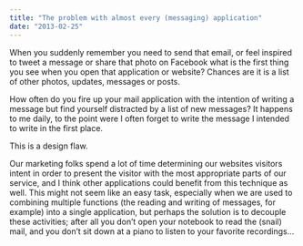 ```yaml
---
title: "The problem with almost every (messaging) application"
date: "2013-02-25"
---
```


<div class="content">
<p>When you suddenly remember you need to send that email, or feel inspired to
tweet a message or share that photo on Facebook what is the first thing you
see when you open that application or website? Chances are it is a list of
other photos, updates, messages or posts.</p>
<p>How often do you fire up your mail application with the intention of writing a
message but find yourself distracted by a list of new messages? It happens to
me daily, to the point were I often forget to write the message I intended to
write in the first place.</p>
<p>This is a design flaw.</p>
<p>Our marketing folks spend a lot of time determining our websites visitors
intent in order to present the visitor with the most appropriate parts of our
service, and I think other applications could benefit from this technique as
well. This might not seem like an easy task, especially when we are used to
combining multiple functions (the reading and writing of messages, for
example) into a single application, but perhaps the solution is to decouple
these activities; after all you don’t open your notebook to read the (snail)
mail, and you don’t sit down at a piano to listen to your favorite
recordings…</p>
</div>
